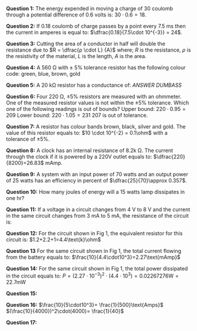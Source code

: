 **Question 1:**
The energy expended in moving a charge of 30 coulomb through a potential difference of 0.6 volts is: $30 \cdot 0.6 = 18$.

**Question 2:**
If 0.18 coulomb of charge passes by a point every 7.5 ms then the current in amperes is equal to: $\dfrac{0.18}{7.5\cdot 10^{-3}} = 24$.

**Question 3:**
Cutting the area of a conductor in half will double the resistance due to $R = \dfrac{ρ \cdot L} {A}$ where;
$R$ is the resistance,
$ρ$ is the resistivity of the material,
$L$ is the length,
$A$ is the area.

**Question 4:**
A 560 Ω with ± 5% tolerance resistor has the following colour code: green, blue, brown, gold

**Question 5:**
A 20 kΩ resistor has a conductance of:  *ANSWER DUMBASS*

**Question 6:**
Four 220 Ω, ±5% resistors are measured with an ohmmeter. One of the measured resistor values is not within the ±5% tolerance. Which one of the following readings is out of bounds?
Upper bound: $220 \cdot 0.95 = 209$
Lower bound: $220 \cdot 1.05 = 231$
$207$ is out of tolerance.

**Question 7:**
A resistor has colour bands brown, black, silver and gold. The value of this resistor equals to: $10 \cdot 10^{-2} = 0.1\ohm$ with a tolerance of $\pm 5 \%$.

**Question 8:**
A clock has an internal resistance of 8.2k Ω. The current through the clock if it is powered by a 220V outlet equals to: $\dfrac{220}{8200}=26.83$ mAmp.

**Question 9:**
A system with an input power of 70 watts and an output power of 25 watts has an efficiency in percent of $\dfrac{25}{70}\approx 0.357$.

**Question 10:**
How many joules of energy will a 15 watts lamp dissipates in one hr?

**Question 11:**
If a voltage in a circuit changes from 4 V to 8 V and the current in the same circuit changes from 3 mA to 5 mA, the resistance of the circuit is:

**Question 12:**
For the circuit shown in Fig 1, the equivalent resistor for this circuit is:
$1.2+2.2+1=4.4\text{k}\ohm$

**Question 13**
For the same circuit shown in Fig 1, the total current flowing from the battery equals to: $\frac{10}{4.4\cdot10^3}=2.27\text{mAmp}$

**Question 14:**
For the same circuit shown in Fig 1, the total power dissipated in the circuit equals to: $P=(2.27\cdot10^{-3})^2\cdot(4.4\cdot10^3)= 0.02267276\text{W} = 22.7\text{mW}$

**Question 15:**

**Question 16:**
$\frac{10}{5\cdot10^3}= \frac{1}{500}\text{Amps}$
$(\frac{10}{4000})^2\cdot(4000)= \frac{1}{40}$

**Question 17:**


